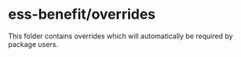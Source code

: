 # ess-benefit/overrides

This folder contains overrides which will automatically be required by package users.
